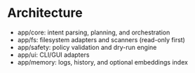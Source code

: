 ﻿# Architecture

- app/core: intent parsing, planning, and orchestration
- app/fs: filesystem adapters and scanners (read-only first)
- app/safety: policy validation and dry-run engine
- app/ui: CLI/GUI adapters
- app/memory: logs, history, and optional embeddings index
